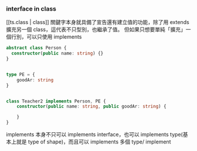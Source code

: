 ### interface in class

[[ts.class | class]] 關鍵字本身就具備了宣告還有建立值的功能，除了用 extends 擴充另一個 class，這代表不只型別，也繼承了值。
但如果只想要單純「擴充」一個行別，可以只使用 implements

```ts
abstract class Person {
  constructor(public name: string) {}
}


type PE = {
    goodAr: string
}


class Teacher2 implements Person, PE {
    constructor(public name: string, public goodAr: string) {

    }
}
```

implements 本身不只可以 implements interface，也可以 implements type(基本上就是 type of shape)，而且可以 implements 多個 type/ implement
